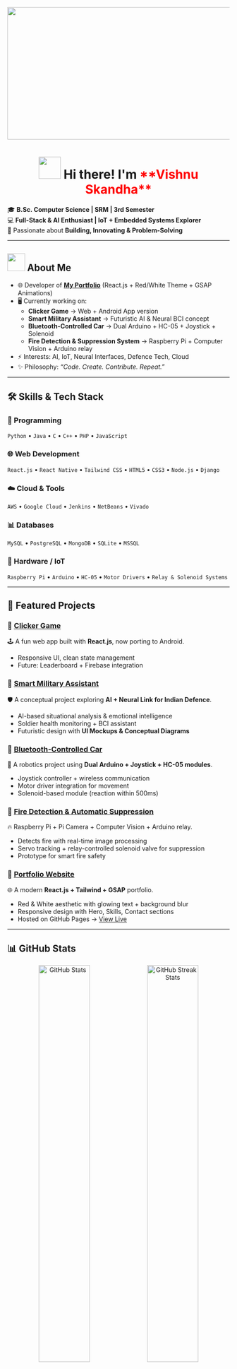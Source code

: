 <!-- Banner GIF / Cover -->
<p align="center">
  <img src="https://i.ibb.co/bJx2gM6/redwhite-banner.gif" width="1500" height="300">
</p>

<h1 align="center">
  <img src="https://media.giphy.com/media/hvRJCLFzcasrR4ia7z/giphy.gif" width="50"> 
  Hi there! I'm <span style="color:#ff0000">**Vishnu Skandha**</span>
</h1>

🎓 **B.Sc. Computer Science | SRM | 3rd Semester**  
💻 **Full-Stack & AI Enthusiast | IoT + Embedded Systems Explorer**  
🚀 Passionate about **Building, Innovating & Problem-Solving**  

---

<h2 align="left">
  <img src="https://media.giphy.com/media/VgCDAzcKvsR6OM0uWg/giphy.gif" width="40"> About Me
</h2>

- 🌐 Developer of **[My Portfolio](https://vishnuskandha.github.io/)** (React.js + Red/White Theme + GSAP Animations)  
- 🖥 Currently working on:  
  - **Clicker Game** → Web + Android App version  
  - **Smart Military Assistant** → Futuristic AI & Neural BCI concept  
  - **Bluetooth-Controlled Car** → Dual Arduino + HC-05 + Joystick + Solenoid  
  - **Fire Detection & Suppression System** → Raspberry Pi + Computer Vision + Arduino relay  
- ⚡ Interests: AI, IoT, Neural Interfaces, Defence Tech, Cloud  
- ✨ Philosophy: *“Code. Create. Contribute. Repeat.”*  

---

## 🛠️ Skills & Tech Stack  

### 🔧 Programming  
`Python` • `Java` • `C` • `C++` • `PHP` • `JavaScript`  

### 🌐 Web Development  
`React.js` • `React Native` • `Tailwind CSS` • `HTML5` • `CSS3` • `Node.js` • `Django`  

### ☁️ Cloud & Tools  
`AWS` • `Google Cloud` • `Jenkins` • `NetBeans` • `Vivado`  

### 📊 Databases  
`MySQL` • `PostgreSQL` • `MongoDB` • `SQLite` • `MSSQL`  

### 🤖 Hardware / IoT  
`Raspberry Pi` • `Arduino` • `HC-05` • `Motor Drivers` • `Relay & Solenoid Systems`  

---

## 🚀 Featured Projects  

### 🔴 [Clicker Game](https://github.com/vishnuskandha/clicker-game)  
🕹 A fun web app built with **React.js**, now porting to Android.  
- Responsive UI, clean state management  
- Future: Leaderboard + Firebase integration  

### 🔴 [Smart Military Assistant](https://github.com/vishnuskandha/my-india-project)  
🛡 A conceptual project exploring **AI + Neural Link for Indian Defence**.  
- AI-based situational analysis & emotional intelligence  
- Soldier health monitoring + BCI assistant  
- Futuristic design with **UI Mockups & Conceptual Diagrams**  

### 🔴 [Bluetooth-Controlled Car](https://github.com/vishnuskandha/bluetooth-car)  
🚗 A robotics project using **Dual Arduino + Joystick + HC-05 modules**.  
- Joystick controller + wireless communication  
- Motor driver integration for movement  
- Solenoid-based module (reaction within 500ms)  

### 🔴 [Fire Detection & Automatic Suppression](https://github.com/vishnuskandha/fire-detection-system)  
🔥 Raspberry Pi + Pi Camera + Computer Vision + Arduino relay.  
- Detects fire with real-time image processing  
- Servo tracking + relay-controlled solenoid valve for suppression  
- Prototype for smart fire safety  

### 🔴 [Portfolio Website](https://github.com/vishnuskandha/vishnuskandha.github.io)  
🌐 A modern **React.js + Tailwind + GSAP** portfolio.  
- Red & White aesthetic with glowing text + background blur  
- Responsive design with Hero, Skills, Contact sections  
- Hosted on GitHub Pages → [View Live](https://vishnuskandha.github.io/)  

---

## 📊 GitHub Stats  

<p align="center">
  <img src="https://github-readme-stats.vercel.app/api?username=vishnuskandha&show_icons=true&bg_color=000000&text_color=ffffff&icon_color=ff0000&title_color=ff0000" alt="GitHub Stats" width="48%"/>
  <img src="https://github-readme-streak-stats.herokuapp.com?user=vishnuskandha&background=000000&border=ffffff&stroke=ff0000&ring=ff0000&fire=ffffff&currStreakNum=ffffff&sideNums=ffffff&currStreakLabel=ff0000&sideLabels=ff0000" alt="GitHub Streak Stats" width="48%"/>
</p>

---

## 📫 Let’s Connect  

<p align="left">
  <a href="https://vishnuskandha.github.io/" target="_blank">
    <img src="https://img.shields.io/badge/Portfolio-%23FF0000.svg?&style=for-the-badge&logo=react&logoColor=white"/>
  </a>
  <a href="https://www.linkedin.com/in/vishnuskandha" target="_blank">
    <img src="https://img.shields.io/badge/LinkedIn-%230077B5.svg?&style=for-the-badge&logo=linkedin&logoColor=white"/>
  </a>
  <a href="https://github.com/vishnuskandha" target="_blank">
    <img src="https://img.shields.io/badge/GitHub-%2312100E.svg?&style=for-the-badge&logo=github&logoColor=white"/>
  </a>
</p>

---

<h3 align="center">“Innovating at the Intersection of Code, AI & IoT”</h3>
